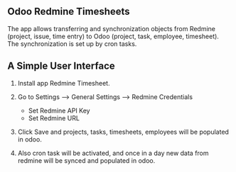 Odoo Redmine Timesheets
---------------
The app allows transferring and synchronization objects from Redmine (project, issue, time entry) to Odoo (project,
task, employee, timesheet). The synchronization is set up by cron tasks.

A Simple User Interface
----------------------
1. Install app Redmine Timesheet.
2. Go to Settings --> General Settings --> Redmine Credentials
    - Set Redmine API Key
    - Set Redmine URL

3. Click Save and projects, tasks, timesheets, employees will be populated in odoo.
4. Also cron task will be activated, and once in a day new data from redmine will be synced and populated in odoo.
